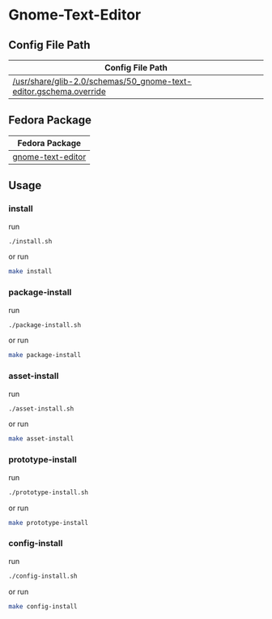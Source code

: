 

# Gnome-Text-Editor




## Config File Path

| Config File Path |
| --- |
| [/usr/share/glib-2.0/schemas/50_gnome-text-editor.gschema.override](./asset/overlay/usr/share/glib-2.0/schemas/50_gnome-text-editor.gschema.override) |




## Fedora Package

| Fedora Package |
| --- |
| [gnome-text-editor](https://packages.ubuntu.com/noble/gnome-text-editor) |




## Usage


### install

run

``` sh
./install.sh
```

or run

``` sh
make install
```


### package-install

run

``` sh
./package-install.sh
```

or run

``` sh
make package-install
```


### asset-install

run

``` sh
./asset-install.sh
```

or run

``` sh
make asset-install
```


### prototype-install

run

``` sh
./prototype-install.sh
```

or run

``` sh
make prototype-install
```


### config-install

run

``` sh
./config-install.sh
```

or run

``` sh
make config-install
```

